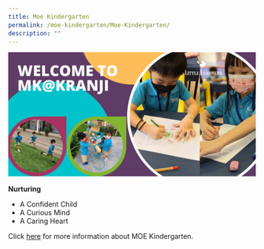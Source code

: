 ```yaml
---
title: Moe Kindergarten
permalink: /moe-kindergarten/Moe-Kindergarten/
description: ""
---
```

![](/images/MOE%20Kindergarten/MOE%20Kindergarten/M1.jpg)
  
  
  
**Nurturing**  

*   A Confident Child
*   A Curious Mind
*   A Caring Heart  
  
Click [here](/moe-kindergarten/Moe-Kindergarten/) for more information about MOE Kindergarten.